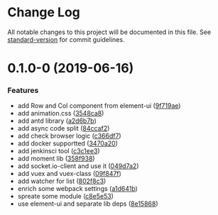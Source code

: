# Change Log

All notable changes to this project will be documented in this file. See [standard-version](https://github.com/conventional-changelog/standard-version) for commit guidelines.

# 0.1.0-0 (2019-06-16)


### Features

* add  Row and Col component from element-ui ([9f719ae](https://github.com/xbini/vue-start/commit/9f719ae))
* add animation.css ([3548ca8](https://github.com/xbini/vue-start/commit/3548ca8))
* add antd library ([a2d6b7b](https://github.com/xbini/vue-start/commit/a2d6b7b))
* add async code split ([84ccaf2](https://github.com/xbini/vue-start/commit/84ccaf2))
* add check browser logic ([c366df7](https://github.com/xbini/vue-start/commit/c366df7))
* add docker supportted ([3470a20](https://github.com/xbini/vue-start/commit/3470a20))
* add jenkinsci tool ([c3c1ee3](https://github.com/xbini/vue-start/commit/c3c1ee3))
* add moment lib ([358f938](https://github.com/xbini/vue-start/commit/358f938))
* add socket.io-client and use it ([049d7a2](https://github.com/xbini/vue-start/commit/049d7a2))
* add vuex and vuex-class ([09f847f](https://github.com/xbini/vue-start/commit/09f847f))
* add watcher for list ([802f8c3](https://github.com/xbini/vue-start/commit/802f8c3))
* enrich some webpack settings ([a1d641b](https://github.com/xbini/vue-start/commit/a1d641b))
* spreate some module ([c8e5e53](https://github.com/xbini/vue-start/commit/c8e5e53))
* use element-ui and separate lib deps ([8e15868](https://github.com/xbini/vue-start/commit/8e15868))
